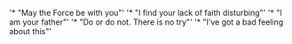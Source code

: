 '* "May the Force be with you"'
'* "I find your lack of faith disturbing"'
'* "I am your father"'
'* "Do or do not. There is no try"'
'* "I’ve got a bad feeling about this"'
